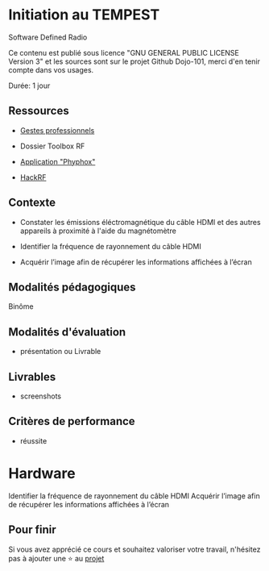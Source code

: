 # Initiation au TEMPEST

Software Defined Radio 

Ce contenu est publié sous licence "GNU GENERAL PUBLIC LICENSE Version 3" et les sources sont sur le projet Github Dojo-101, merci d'en tenir compte dans vos usages.

Durée: 1 jour

## Ressources


* [Gestes professionnels](https://github.com/Aif4thah/Dojo-101)

* Dossier Toolbox RF

* [Application "Phyphox"](https://phyphox.org/)

* [HackRF](https://greatscottgadgets.com/hackrf/one/)


## Contexte

* Constater les émissions éléctromagnétique du câble HDMI et des autres appareils à proximité à l'aide du magnétomètre

* Identifier la fréquence de rayonnement du câble HDMI

* Acquérir l’image afin de récupérer les informations affichées à l’écran


## Modalités pédagogiques

Binôme

## Modalités d'évaluation

* présentation ou Livrable

## Livrables

* screenshots

## Critères de performance

* réussite

# Hardware

Identifier la fréquence de rayonnement du câble HDMI
Acquérir l’image afin de récupérer les informations affichées à l’écran


## Pour finir

Si vous avez apprécié ce cours et souhaitez valoriser votre travail, n'hésitez pas à ajouter une ⭐ au [projet](https://github.com/Aif4thah/Dojo-101)